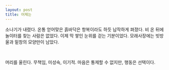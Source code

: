 ```yaml
---
layout: post
title: 어제는
---
```


소나기가 내렸다.
온통 얻어맞은 흙바닥은 항복이라도 하듯 납작하게 펴졌다. 
비 온 뒤에 놀이터를 찾는 사람은 없었다. 
이제 막 쌓인 눈위를 걷는 기분이었다. 
모래사장에는 빗방울과 밑창의 모양만이 남았다. 

<br>

머리를 울린다. 무책임, 미성숙, 이기적. 마음은 통제할 수 없지만, 행동은 선택이다.
